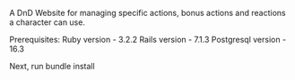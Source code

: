 A DnD Website for managing specific actions, bonus actions and reactions a character can use.

Prerequisites:
Ruby version - 3.2.2
Rails version - 7.1.3
Postgresql version - 16.3

Next, run bundle install
